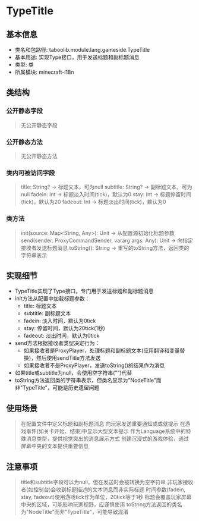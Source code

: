 # TypeTitle
## 基本信息
- 类名和包路径: taboolib.module.lang.gameside.TypeTitle
- 基本用途: 实现Type接口，用于发送标题和副标题消息
- 类型: 类
- 所属模块: minecraft-i18n

## 类结构
### 公开静态字段
> 无公开静态字段

### 公开静态方法
> 无公开静态方法

### 类内可被访问字段
> title: String? -> 标题文本，可为null
> subtitle: String? -> 副标题文本，可为null
> fadein: Int -> 标题淡入时间(tick)，默认为0
> stay: Int -> 标题停留时间(tick)，默认为20
> fadeout: Int -> 标题淡出时间(tick)，默认为0

### 类方法
> init(source: Map<String, Any>): Unit -> 从配置源初始化标题参数
> send(sender: ProxyCommandSender, vararg args: Any): Unit -> 向指定接收者发送标题消息
> toString(): String -> 重写的toString方法，返回类的字符串表示

## 实现细节
- TypeTitle实现了Type接口，专门用于发送标题和副标题消息
- init方法从配置中加载标题参数：
  - title: 标题文本
  - subtitle: 副标题文本
  - fadein: 淡入时间，默认为0tick
  - stay: 停留时间，默认为20tick(1秒)
  - fadeout: 淡出时间，默认为0tick
- send方法根据接收者类型决定行为：
  - 如果接收者是ProxyPlayer，处理标题和副标题文本(应用翻译和变量替换)，然后使用sendTitle方法发送
  - 如果接收者不是ProxyPlayer，发送toString()的结果作为消息
- 如果title或subtitle为null，会使用空字符串("")代替
- toString方法返回类的字符串表示，但类名显示为"NodeTitle"而非"TypeTitle"，可能是历史遗留问题

## 使用场景
> 在配置文件中定义标题和副标题消息
> 向玩家发送重要通知或成就提示
> 在游戏事件(如关卡开始、结束)中显示大型文本提示
> 作为Language系统中的特殊消息类型，提供视觉突出的消息展示方式
> 创建沉浸式的游戏体验，通过屏幕中央的文本提供重要信息

## 注意事项
> title和subtitle字段可以为null，但在发送时会被转换为空字符串
> 非玩家接收者(如控制台)会收到标题描述的文本消息而非实际标题
> 时间参数(fadein, stay, fadeout)使用游戏tick作为单位，20tick等于1秒
> 标题会覆盖玩家屏幕中央的区域，可能影响玩家视野，应谨慎使用
> toString方法返回的类名为"NodeTitle"而非"TypeTitle"，可能导致混淆
